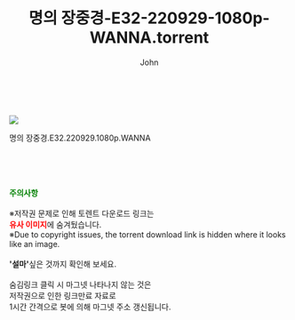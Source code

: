﻿---
layout: post
title:  "    명의 장중경-E32-220929-1080p-WANNA.torrent"
author: John
categories: [ 드라마 ]
tags: [  ]
image: https://torrentrj56.com/uploadfile/full/f6f7f9f771fc55152c76d51709df7a56dd3f325f.jpg 
description: "    명의 장중경-E32-220929-1080p-WANNA torrent 정보 공유"
toc: true
toc_sticky: true
---

<br>
<p><img src="https://torrentrj56.com/uploadfile/full/f6f7f9f771fc55152c76d51709df7a56dd3f325f.jpg"/></p>
 명의 장중경.E32.220929.1080p.WANNA  
    
<br><br><br>
<p data-ke-size="size16"><b><span style="color: green;">주의사항</span></b><br /><br />※저작권 문제로 인해 토렌트 다운로드 링크는<br /><b><span style="color: red;">유사 이미지</span></b>에 숨겨뒀습니다.<br />※Due to copyright issues, the torrent download link is hidden where it looks like an image.<br /><br /><b>'설마'</b>싶은 것까지 확인해 보세요.<br /><br />숨김링크 클릭 시 마그넷 나타나지 않는 것은<br />저작권으로 인한 링크만료 자료로<br />1시간 간격으로 봇에 의해 마그넷 주소 갱신됩니다.</p>
